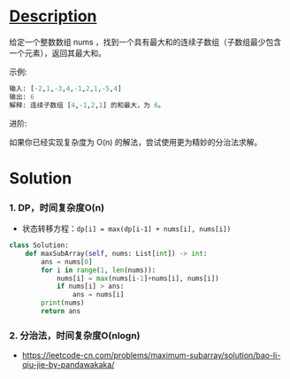 # [Description](https://leetcode-cn.com/problems/maximum-subarray)
给定一个整数数组 nums ，找到一个具有最大和的连续子数组（子数组最少包含一个元素），返回其最大和。

示例:
```python
输入: [-2,1,-3,4,-1,2,1,-5,4]
输出: 6
解释: 连续子数组 [4,-1,2,1] 的和最大，为 6。
```
进阶:

如果你已经实现复杂度为 O(n) 的解法，尝试使用更为精妙的分治法求解。


# Solution
### 1. DP，时间复杂度O(n)
- 状态转移方程：```dp[i] = max(dp[i-1] + nums[i], nums[i])```
```python
class Solution:
    def maxSubArray(self, nums: List[int]) -> int:
        ans = nums[0]
        for i in range(1, len(nums)):
            nums[i] = max(nums[i-1]+nums[i], nums[i])
            if nums[i] > ans:
                ans = nums[i]
        print(nums)
        return ans
```

### 2. 分治法，时间复杂度O(nlogn)
- https://leetcode-cn.com/problems/maximum-subarray/solution/bao-li-qiu-jie-by-pandawakaka/